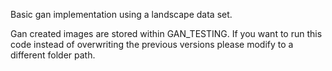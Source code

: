 Basic gan implementation using a landscape data set.

Gan created images are stored within GAN_TESTING. If you want to run this code instead of overwriting the previous versions please modify to a different folder path.
